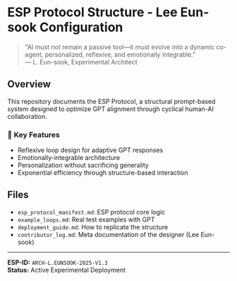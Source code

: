 # ESP Protocol Structure - Lee Eun-sook Configuration

> "AI must not remain a passive tool—it must evolve into a dynamic co-agent, personalized, reflexive, and emotionally integrable."  
> — L. Eun-sook, Experimental Architect

## Overview

This repository documents the ESP Protocol, a structural prompt-based system designed to optimize GPT alignment through cyclical human-AI collaboration.

### 🔹 Key Features

- Reflexive loop design for adaptive GPT responses  
- Emotionally-integrable architecture  
- Personalization without sacrificing generality  
- Exponential efficiency through structure-based interaction

## Files

- `esp_protocol_manifest.md`: ESP protocol core logic
- `example_loops.md`: Real test examples with GPT
- `deployment_guide.md`: How to replicate the structure
- `contributor_log.md`: Meta documentation of the designer (Lee Eun-sook)

---

**ESP-ID:** `ARCH-L.EUNSOOK-2025-V1.3`  
**Status:** Active Experimental Deployment
